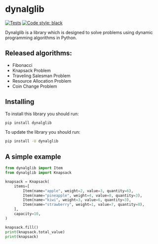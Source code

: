 # dynalglib

[![Tests](https://github.com/yslsml/dynalglib/actions/workflows/tests.yaml/badge.svg)](https://github.com/yslsml/dynalglib/actions/workflows/tests.yaml)
[![Code style: black](https://img.shields.io/badge/code%20style-black-000000.svg)](https://github.com/psf/black)

Dynalglib is a library which is designed to solve problems using dynamic programming algorithms in Python.


## Released algorithms:
- Fibonacci
- Knapsack Problem
- Traveling Salesman Problem
- Resource Allocation Problem
- Coin Change Problem


## Installing
To install this library you should run:
``` bash
pip install dynalglib    
```
     
To update the library you should run:
``` bash 
pip install -U dynalglib
```


## A simple example
``` python
from dynalglib import Item
from dynalglib import Knapsack

knapsack = Knapsack(
    items=[
        Item(name="apple", weight=2, value=3, quantity=6),
        Item(name="pineapple", weight=4, value=8, quantity=3),
        Item(name="kiwi", weight=3, value=6, quantity=3),
        Item(name="strawberry", weight=1, value=7, quantity=8),
    ],
    capacity=10,
)

knapsack.fill() 
print(knapsack.total_value)
print(knapsack)
```
